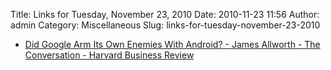 Title: Links for Tuesday, November 23, 2010
Date: 2010-11-23 11:56
Author: admin
Category: Miscellaneous
Slug: links-for-tuesday-november-23-2010

-   [Did Google Arm Its Own Enemies With Android? - James Allworth - The
    Conversation - Harvard Business
    Review](http://blogs.hbr.org/cs/2010/11/did_google_train_its_own_enemi.html)

